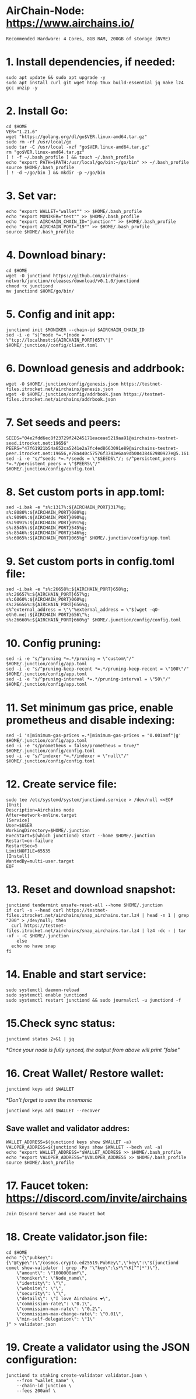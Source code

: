# AirChain-Node: https://www.airchains.io/
```
Recommended Hardware: 4 Cores, 8GB RAM, 200GB of storage (NVME)
```
# 1. Install dependencies, if needed:
```
sudo apt update && sudo apt upgrade -y
sudo apt install curl git wget htop tmux build-essential jq make lz4 gcc unzip -y
```
# 2. Install Go:
```
cd $HOME
VER="1.21.6"
wget "https://golang.org/dl/go$VER.linux-amd64.tar.gz"
sudo rm -rf /usr/local/go
sudo tar -C /usr/local -xzf "go$VER.linux-amd64.tar.gz"
rm "go$VER.linux-amd64.tar.gz"
[ ! -f ~/.bash_profile ] && touch ~/.bash_profile
echo "export PATH=$PATH:/usr/local/go/bin:~/go/bin" >> ~/.bash_profile
source $HOME/.bash_profile
[ ! -d ~/go/bin ] && mkdir -p ~/go/bin
```
# 3. Set var:
```
echo "export WALLET="wallet"" >> $HOME/.bash_profile
echo "export MONIKER="test"" >> $HOME/.bash_profile
echo "export AIRCHAIN_CHAIN_ID="junction"" >> $HOME/.bash_profile
echo "export AIRCHAIN_PORT="19"" >> $HOME/.bash_profile
source $HOME/.bash_profile
```
# 4. Download binary:
```
cd $HOME
wget -O junctiond https://github.com/airchains-network/junction/releases/download/v0.1.0/junctiond
chmod +x junctiond
mv junctiond $HOME/go/bin/
```
# 5. Config and init app:
```
junctiond init $MONIKER --chain-id $AIRCHAIN_CHAIN_ID 
sed -i -e "s|^node *=.*|node = \"tcp://localhost:${AIRCHAIN_PORT}657\"|" $HOME/.junction//config/client.toml
```
# 6. Download genesis and addrbook:
```
wget -O $HOME/.junction/config/genesis.json https://testnet-files.itrocket.net/airchains/genesis.json
wget -O $HOME/.junction/config/addrbook.json https://testnet-files.itrocket.net/airchains/addrbook.json
```
# 7. Set seeds and peers:
```
SEEDS="04e2fdd6ec8f23729f24245171eaceae5219aa91@airchains-testnet-seed.itrocket.net:19656"
PEERS="47f61921b54a652ca5241e2a7fc4ed8663091e89@airchains-testnet-peer.itrocket.net:19656,e78a440c57576f3743e6aa9db00438462980927e@5.161.199.115:26656,c2e70f94ed3f7fa027ffad7f051c4d4688be1ee6@195.26.255.211:10056,747b20b00224128bb3a3022cfa557fa105a8e41d@84.247.140.127:43456,f786dcc80601ddd33ba98c609795083ba418d740@158.220.119.11:43456,0b1159b05e940a611b275fe0006070439e5b6e69@[2a03:cfc0:8000:13::b910:277f]:13756,552d2a5c3d9889444f123d740a20237c89711109@109.199.96.143:43456,cc27f4e54a78b950adaf46e5413f92f5d53d2212@209.126.86.186:43456,f5b69a02abeb3340ccd266f049ed6aabc7c0ea88@94.72.114.150:43456,11dbcb884666395524db7f5af26a9101aff51982@94.72.114.35:43456,db38d672f66df4de01b26e1fa97e1632fbfb1bdf@173.249.57.190:26656"
sed -i -e "s/^seeds *=.*/seeds = \"$SEEDS\"/; s/^persistent_peers *=.*/persistent_peers = \"$PEERS\"/" $HOME/.junction/config/config.toml
```
# 8. Set custom ports in app.toml:
```
sed -i.bak -e "s%:1317%:${AIRCHAIN_PORT}317%g;
s%:8080%:${AIRCHAIN_PORT}080%g;
s%:9090%:${AIRCHAIN_PORT}090%g;
s%:9091%:${AIRCHAIN_PORT}091%g;
s%:8545%:${AIRCHAIN_PORT}545%g;
s%:8546%:${AIRCHAIN_PORT}546%g;
s%:6065%:${AIRCHAIN_PORT}065%g" $HOME/.junction/config/app.toml
```
# 9. Set custom ports in config.toml file:
```
sed -i.bak -e "s%:26658%:${AIRCHAIN_PORT}658%g;
s%:26657%:${AIRCHAIN_PORT}657%g;
s%:6060%:${AIRCHAIN_PORT}060%g;
s%:26656%:${AIRCHAIN_PORT}656%g;
s%^external_address = \"\"%external_address = \"$(wget -qO- eth0.me):${AIRCHAIN_PORT}656\"%;
s%:26660%:${AIRCHAIN_PORT}660%g" $HOME/.junction/config/config.toml
```
# 10. Config pruning:
```
sed -i -e "s/^pruning *=.*/pruning = \"custom\"/" $HOME/.junction/config/app.toml
sed -i -e "s/^pruning-keep-recent *=.*/pruning-keep-recent = \"100\"/" $HOME/.junction/config/app.toml
sed -i -e "s/^pruning-interval *=.*/pruning-interval = \"50\"/" $HOME/.junction/config/app.toml
```
# 11. Set minimum gas price, enable prometheus and disable indexing:
```
sed -i 's|minimum-gas-prices =.*|minimum-gas-prices = "0.001amf"|g' $HOME/.junction/config/app.toml
sed -i -e "s/prometheus = false/prometheus = true/" $HOME/.junction/config/config.toml
sed -i -e "s/^indexer *=.*/indexer = \"null\"/" $HOME/.junction/config/config.toml
```
# 12. Create service file:
```
sudo tee /etc/systemd/system/junctiond.service > /dev/null <<EOF
[Unit]
Description=Airchains node
After=network-online.target
[Service]
User=$USER
WorkingDirectory=$HOME/.junction
ExecStart=$(which junctiond) start --home $HOME/.junction
Restart=on-failure
RestartSec=5
LimitNOFILE=65535
[Install]
WantedBy=multi-user.target
EOF
```
# 13. Reset and download snapshot:
```
junctiond tendermint unsafe-reset-all --home $HOME/.junction
if curl -s --head curl https://testnet-files.itrocket.net/airchains/snap_airchains.tar.lz4 | head -n 1 | grep "200" > /dev/null; then
  curl https://testnet-files.itrocket.net/airchains/snap_airchains.tar.lz4 | lz4 -dc - | tar -xf - -C $HOME/.junction
    else
  echo no have snap
fi
```
# 14. Enable and start service:
```
sudo systemctl daemon-reload
sudo systemctl enable junctiond
sudo systemctl restart junctiond && sudo journalctl -u junctiond -f
```
# 15.Check sync status: 
```
junctiond status 2>&1 | jq 
```
**Once your node is fully synced, the output from above will print "false"*
# 16. Creat Wallet/ Restore wallet:
```
junctiond keys add $WALLET
```
**Don’t forget to save the mnemonic*
```
junctiond keys add $WALLET --recover
```
## Save wallet and validator addres:
```
WALLET_ADDRESS=$(junctiond keys show $WALLET -a)
VALOPER_ADDRESS=$(junctiond keys show $WALLET --bech val -a)
echo "export WALLET_ADDRESS="$WALLET_ADDRESS >> $HOME/.bash_profile
echo "export VALOPER_ADDRESS="$VALOPER_ADDRESS >> $HOME/.bash_profile
source $HOME/.bash_profile
```
# 17. Faucet token: https://discord.com/invite/airchains
```
Join Discord Server and use Faucet bot
```
# 18. Create validator.json file:
```
cd $HOME
echo "{\"pubkey\":{\"@type\":\"/cosmos.crypto.ed25519.PubKey\",\"key\":\"$(junctiond comet show-validator | grep -Po '\"key\":\s*\"\K[^"]*')\"},
    \"amount\": \"1000000amf\",
    \"moniker\": \"Node_name\",
    \"identity\": \"\",
    \"website\": \"\",
    \"security\": \"\",
    \"details\": \"I love Airchains ❤️\",
    \"commission-rate\": \"0.1\",
    \"commission-max-rate\": \"0.2\",
    \"commission-max-change-rate\": \"0.01\",
    \"min-self-delegation\": \"1\"
}" > validator.json
```
# 19. Create a validator using the JSON configuration:
```
junctiond tx staking create-validator validator.json \
    --from "wallet_name" \
    --chain-id junction \
	--fees 200amf \
```
